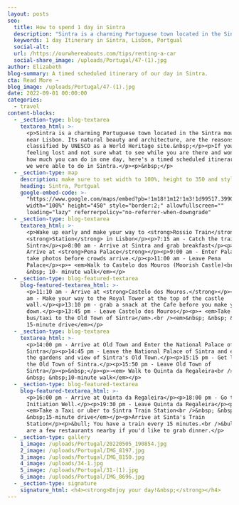 ```yaml
---
layout: posts
seo:
  title: How to spend 1 day in Sintra
  description: "Sintra is a charming Portuguese town located in the Sintra mountains near Lisbon. Its natural beauty and architecture, are the reasons why it's classified by UNESCO as a World Heritage site.\_\n\nIf you're feeling lost and not sure what to see while you are there and wondering how much you can do in one day, here's a timed scheduled itinerary of what we were able to do in Sintra."
  keywords: 1 day Itinerary in Sintra, Lisbon, Portgual
  social-alt:
  url: /https://ourwhereabouts.com/tips/renting-a-car
  social-share_image: /uploads/Portugal/47-(1).jpg
author: Elizabeth
blog-summary: A timed scheduled itinerary of our day in Sintra.
cta: Read More →
blog_image: /uploads/Portugal/47-(1).jpg
date: 2022-09-01 00:00:00
categories:
  - travel
content-blocks:
  - _section-type: blog-textarea
    textarea_html: >-
      <p>Sintra is a charming Portuguese town located in the Sintra mountains
      near Lisbon. Its natural beauty and architecture, are the reasons why it's
      classified by UNESCO as a World Heritage site.&nbsp;</p><p>If you're
      feeling lost and not sure what to see while you are there and wondering
      how much you can do in one day, here's a timed scheduled itinerary of what
      we were able to do in Sintra.</p><p>&nbsp;</p>
  - _section-type: map
    description: make sure to set width to 100%, height to 350 and style to border 2
    heading: Sintra, Portgual
    google-embed-code: >-
      "https://www.google.com/maps/embed?pb=!1m18!1m12!1m3!1d99517.3990245929!2d-9.467015507989236!3d38.788497646344496!2m3!1f0!2f0!3f0!3m2!1i1024!2i768!4f13.1!3m3!1m2!1s0xd1edac1a7510ee9%3A0x13585cc0b00f573c!2sSintra%2C%20Portugal!5e0!3m2!1sen!2sus!4v1662034878974!5m2!1sen!2sus"
      width="100%" height="450" style="border:2;" allowfullscreen=""
      loading="lazy" referrerpolicy="no-referrer-when-downgrade"
  - _section-type: blog-textarea
    textarea_html: >-
      <p>Wake up early and make your way to <strong>Rossio Train</strong>
      <strong>Station</strong> in Lisbon</p><p>7:15 am - Catch the train to
      Sintra</p><p>8:00 am - Arrive at Sintra and grab breakfast</p><p>8:45 am -
      Arrive at <strong>Pena Palace</strong></p><p>9:00 am - Enter Palace and
      take photos before crowds arrive.</p><p>11:00 am - Leave Pena
      Palace</p><p>➠ <em>Walk to Castelo dos Mouros (Moorish Castle)<br />&nbsp;
      &nbsp; 10- minute walk</em></p>
  - _section-type: blog-featured-textarea
    blog-featured-textarea_html: >-
      <p>11:10 am - Arrive at <strong>Castelo dos Mouros.</strong></p><p>12:40
      am - Make your way to the Royal Tower at the top of the castle
      wall.</p><p>13:10 pm - grab a snack at the Cafe before you make your way
      down.</p><p>13:45 pm - Leave Castelo dos Mouros</p><p>➠ <em>Take a
      bus/taxi to the Old Town of Sintra</em>.<br /><em>&nbsp; &nbsp; &nbsp;
      15-minute drive</em></p>
  - _section-type: blog-textarea
    textarea_html: >-
      <p>14:00 pm - Arrive at Old Town and Enter the National Palace of
      Sintra</p><p>14:45 pm - Leave the National Palace of Sintra and explore
      the gardens and view of Sintra's Old Town.</p><p>15:15 pm - Get lunch in
      the Old Town of Sintra.</p><p>15:50 pm - Leave Old Town of
      Sintra</p><p>&nbsp;</p><p>⇢<em> Walk to Quinta da Regaleira<br />&nbsp;
      &nbsp; &nbsp;10-minute walk</em></p>
  - _section-type: blog-featured-textarea
    blog-featured-textarea_html: >-
      <p>16:00 pm - Arrive at Quinta da Regaleira</p><p>18:00 pm - Go to the
      Initiation Well.</p><p>19:30 pm - Leave Quinta da Regaleira</p><p>⇢
      <em>Take a Taxi or uber to Sintra Train Station<br />&nbsp; &nbsp;
      &nbsp;15-minute drive</em></p><p>Arrive at Sinta's Train
      Station</p><p>&bull; You have a train every 15 minutes.<br />&bull; There
      are a few restaurants nearby if you'd like to grab dinner.</p>
  - _section-type: gallery
    1_image: /uploads/Portugal/20220505_190854.jpg
    2_image: /uploads/Portugal/IMG_8197.jpg
    3_image: /uploads/Portugal/IMG_8150.jpg
    4_image: /uploads/34-1.jpg
    5_image: /uploads/Portugal/31-(1).jpg
    6_image: /uploads/Portugal/IMG_8696.jpg
  - _section-type: signature
    signature_html: <h4><strong>Enjoy your day!&nbsp;</strong></h4>
---
```

